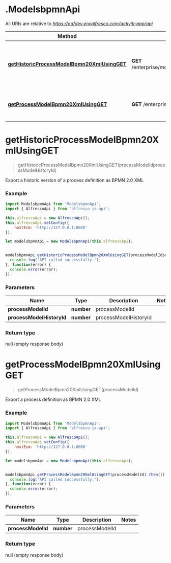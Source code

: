 # .ModelsbpmnApi

All URIs are relative to *https://adfdev.envalfresco.com/activiti-app/api*

Method | HTTP request | Description
------------- | ------------- | -------------
[**getHistoricProcessModelBpmn20XmlUsingGET**](ModelsbpmnApi.md#getHistoricProcessModelBpmn20XmlUsingGET) | **GET** /enterprise/models/{processModelId}/history/{processModelHistoryId}/bpmn20 | Export a historic version of a process definition as BPMN 2.0 XML
[**getProcessModelBpmn20XmlUsingGET**](ModelsbpmnApi.md#getProcessModelBpmn20XmlUsingGET) | **GET** /enterprise/models/{processModelId}/bpmn20 | Export a process definition as BPMN 2.0 XML


<a name="getHistoricProcessModelBpmn20XmlUsingGET"></a>
# **getHistoricProcessModelBpmn20XmlUsingGET**
> getHistoricProcessModelBpmn20XmlUsingGET(processModelIdprocessModelHistoryId)

Export a historic version of a process definition as BPMN 2.0 XML

### Example
```javascript
import ModelsbpmnApi from 'ModelsbpmnApi';
import { AlfrescoApi } from 'alfresco-js-api';

this.alfrescoApi = new AlfrescoApi();
this.alfrescoApi.setConfig({
    hostEcm: 'http://127.0.0.1:8080'
});

let modelsbpmnApi = new ModelsbpmnApi(this.alfrescoApi);


modelsbpmnApi.getHistoricProcessModelBpmn20XmlUsingGET(processModelIdprocessModelHistoryId).then(() => {
  console.log('API called successfully.');
}, function(error) {
  console.error(error);
});

```

### Parameters

Name | Type | Description  | Notes
------------- | ------------- | ------------- | -------------
 **processModelId** | **number**| processModelId | 
 **processModelHistoryId** | **number**| processModelHistoryId | 

### Return type

null (empty response body)

<a name="getProcessModelBpmn20XmlUsingGET"></a>
# **getProcessModelBpmn20XmlUsingGET**
> getProcessModelBpmn20XmlUsingGET(processModelId)

Export a process definition as BPMN 2.0 XML

### Example
```javascript
import ModelsbpmnApi from 'ModelsbpmnApi';
import { AlfrescoApi } from 'alfresco-js-api';

this.alfrescoApi = new AlfrescoApi();
this.alfrescoApi.setConfig({
    hostEcm: 'http://127.0.0.1:8080'
});

let modelsbpmnApi = new ModelsbpmnApi(this.alfrescoApi);


modelsbpmnApi.getProcessModelBpmn20XmlUsingGET(processModelId).then(() => {
  console.log('API called successfully.');
}, function(error) {
  console.error(error);
});

```

### Parameters

Name | Type | Description  | Notes
------------- | ------------- | ------------- | -------------
 **processModelId** | **number**| processModelId | 

### Return type

null (empty response body)

